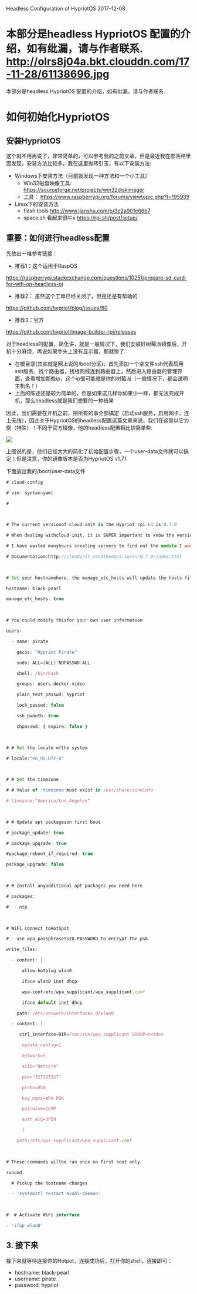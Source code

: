Headless Configuration of HypriotOS
2017-12-08

本部分是headless HypriotOS 配置的介绍，如有纰漏，请与作者联系.
http://olrs8j04a.bkt.clouddn.com/17-11-28/61138696.jpg
===

本部分是headless HypriotOS 配置的介绍，如有纰漏，请与作者联系.

# 如何初始化HypriotOS

## 安装HypriotOS

这个就不用再说了，非常简单的，可以参考我的之前文章，但是最近我在部落格里面发现，安装方法比较多，我在这里抛砖引玉，有以下安装方法:

- Windows下安装方法（目前就发现一种方法和一个小工具）
  -  Win32磁盘映像工具: <https://sourceforge.net/projects/win32diskimager>
  - 工具： https://www.raspberrypi.org/forums/viewtopic.php?t=195939
- Linux下的安装方法
  - flash tools http://www.jianshu.com/p/3e2a901e66b7
  - space.sh 看起来很牛x <https://rpi.sh/post/setup/>

## 重要：如何进行headless配置

先放出一堆参考链接：

- 推荐1：这个适用于RaspOS

<https://raspberrypi.stackexchange.com/questions/10251/prepare-sd-card-for-wifi-on-headless-pi>

- 推荐2： 虽然这个工单已经关闭了，但是还是有帮助的

<https://github.com/hypriot/blog/issues/60>

- 推荐3：官方 

<https://github.com/hypriot/image-builder-rpi/releases>

对于headless的配置，简化讲，就是一般情况下，我们安装好树莓派镜像后，开机十分麻烦，再说如果手头上没有显示器，那就惨了.

- 在根目录(其实就是网上说的/boot分区)，首先添加一个空文件ssh代表启用ssh服务，找个路由器，找根网线连到路由器上，然后进入路由器的管理界面，查看增加那些ip，这个ip很可能就是你的树莓派（一般情况下，都会说明主机名！）
- 上面的陈述还是较为简单的，但是如果这几样你如果少一样，都无法完成开机，那么headless就是我们想要的一种结果

因此，我们需要在开机之前，把所有的事全部搞定（启动ssh服务，启用网卡，连上无线），因此关于HypriotOS的headless配置这篇文章来说，我们在这里以它为例（特殊）！不同于官方镜像，他的headless配置相比较简单些.

![](http://shenhengheng.xyz/img/posts/12/release.png)

上图说的是，他们已经大大的简化了初始配置步骤，一个user-data文件就可以搞定！但是注意，你的镜像版本是否为HypriotOS v1.7.1

下面放出我的/boot/user-data文件

```typescript
# cloud-config

# vim: syntax=yaml

#

 

# The current versionof cloud-init in the Hypriot rpi-64 is 0.7.9

# When dealing withcloud-init, it is SUPER important to know the version

# I have wasted manyhours creating servers to find out the module I was trying to use wasn't in thecloud-init version I had

# Documentation:http://cloudinit.readthedocs.io/en/0.7.9/index.html

 

# Set your hostnamehere, the manage_etc_hosts will update the hosts file entries as well

hostname: black-pearl

manage_etc_hosts: true

 

# You could modify thisfor your own user information

users:

  - name: pirate

    gecos: "Hypriot Pirate"

    sudo: ALL=(ALL) NOPASSWD:ALL

    shell: /bin/bash

    groups: users,docker,video

    plain_text_passwd: hypriot

    lock_passwd: false

    ssh_pwauth: true

    chpasswd: { expire: false }

 

# # Set the locale ofthe system

# locale:"en_US.UTF-8"

 

# # Set the timezone

# # Value of 'timezone'must exist in /usr/share/zoneinfo

# timezone:"America/Los_Angeles"

 

# # Update apt packageson first boot

# package_update: true

# package_upgrade: true

#package_reboot_if_required: true

package_upgrade: false

 

# # Install anyadditional apt packages you need here

# packages:

#  - ntp

 

# WiFi connect toHotSpot

# - use wpa_passphraseSSID PASSWORD to encrypt the psk

write_files:

  - content: |

      allow-hotplug wlan0

      iface wlan0 inet dhcp

      wpa-conf/etc/wpa_supplicant/wpa_supplicant.conf

      iface default inet dhcp

    path: /etc/network/interfaces.d/wlan0

  - content: |

     ctrl_interface=DIR=/var/run/wpa_supplicant GROUP=netdev

      update_config=1

      network={

      ssid="Netcore"

      psk="327327327"

      proto=RSN

      key_mgmt=WPA-PSK

      pairwise=CCMP

      auth_alg=OPEN

      }

    path:/etc/wpa_supplicant/wpa_supplicant.conf

 

# These commands willbe ran once on first boot only

runcmd:

  # Pickup the hostname changes

  - 'systemctl restart avahi-daemon'

 

#  # Activate WiFi interface

- 'ifup wlan0'
```

## 3. 接下来

接下来就等待连接你的Hotpot，连接成功后，打开你的shell，连接即可：

- hostname: black-pearl
- username: pirate
- password: hypriot